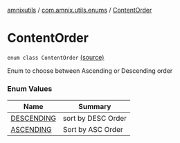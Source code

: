 [amnixutils](../../index.md) / [com.amnix.utils.enums](../index.md) / [ContentOrder](./index.md)

# ContentOrder

`enum class ContentOrder` [(source)](https://github.com/AmniX/amnixUtils/tree/master/amnixutils/src/main/java/com/amnix/utils/enums/ContentOrder.kt#L6)

Enum to choose between Ascending or Descending order

### Enum Values

| Name | Summary |
|---|---|
| [DESCENDING](-d-e-s-c-e-n-d-i-n-g.md) | sort by DESC Order |
| [ASCENDING](-a-s-c-e-n-d-i-n-g.md) | Sort by ASC Order |
